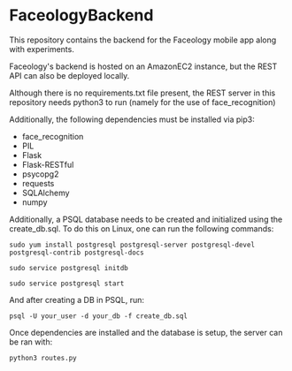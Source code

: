 # FaceologyBackend
This repository contains the backend for the Faceology mobile app along with experiments.

Faceology's backend is hosted on an AmazonEC2 instance, but the REST API can also be deployed locally.

Although there is no requirements.txt file present, the REST server in this repository needs python3 to run (namely for the use of face_recognition)

Additionally, the following dependencies must be installed via pip3:
* face_recognition
* PIL
* Flask
* Flask-RESTful
* psycopg2
* requests
* SQLAlchemy
* numpy

Additionally, a PSQL database needs to be created and initialized using the create_db.sql. To do this on Linux, one can run the following commands:

`sudo yum install postgresql postgresql-server postgresql-devel postgresql-contrib postgresql-docs`

`sudo service postgresql initdb`

`sudo service postgresql start`

And after creating a DB in PSQL, run:

`psql -U your_user -d your_db -f create_db.sql`

Once dependencies are installed and the database is setup, the server can be ran with:

`python3 routes.py`
